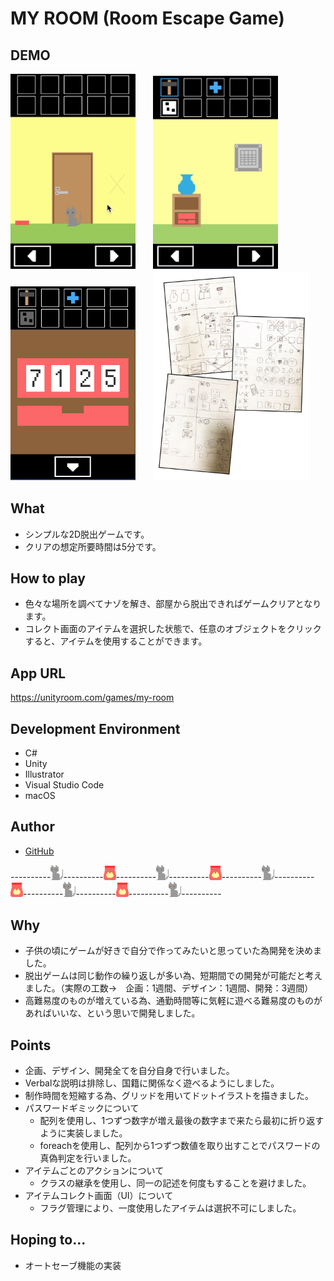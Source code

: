 # MY ROOM (Room Escape Game)
## DEMO
<img src="Assets/ForReadMe/movePanels.gif" width="200px">　　<img src="Assets/ForReadMe/howToUseItems.png" width="200px">　　<img src="Assets/ForReadMe/changePassword.png" width="200px">　　<img src="Assets/ForReadMe/ComprehensiveDesign.jpg" width="250px">

## What
- シンプルな2D脱出ゲームです。
- クリアの想定所要時間は5分です。
## How to play
- 色々な場所を調べてナゾを解き、部屋から脱出できればゲームクリアとなります。
- コレクト画面のアイテムを選択した状態で、任意のオブジェクトをクリックすると、アイテムを使用することができます。
## App URL
https://unityroom.com/games/my-room
## Development Environment
- C#
- Unity
- Illustrator
- Visual Studio Code
- macOS
## Author
- [GitHub](https://github.com/yumiki06/)


----------<img src="Assets/Images/my-room.png" width="20px">----------<img src="Assets/Images/my-room3.png" width="20px">----------<img src="Assets/Images/my-room.png" width="20px">----------<img src="Assets/Images/my-room3.png" width="20px">----------<img src="Assets/Images/my-room.png" width="20px">----------<img src="Assets/Images/my-room3.png" width="20px">----------<img src="Assets/Images/my-room.png" width="20px">----------<img src="Assets/Images/my-room3.png" width="20px">----------<img src="Assets/Images/my-room.png" width="20px">----------


## Why
- 子供の頃にゲームが好きで自分で作ってみたいと思っていた為開発を決めました。
- 脱出ゲームは同じ動作の繰り返しが多い為、短期間での開発が可能だと考えました。（実際の工数→　企画：1週間、デザイン：1週間、開発：3週間）
- 高難易度のものが増えている為、通勤時間等に気軽に遊べる難易度のものがあればいいな、という思いで開発しました。
## Points
- 企画、デザイン、開発全てを自分自身で行いました。
- Verbalな説明は排除し、国籍に関係なく遊べるようにしました。
- 制作時間を短縮する為、グリッドを用いてドットイラストを描きました。
- パスワードギミックについて
  - 配列を使用し、1つずつ数字が増え最後の数字まで来たら最初に折り返すように実装しました。
  - foreachを使用し、配列から1つずつ数値を取り出すことでパスワードの真偽判定を行いました。
- アイテムごとのアクションについて
  - クラスの継承を使用し、同一の記述を何度もすることを避けました。
- アイテムコレクト画面（UI）について
  - フラグ管理により、一度使用したアイテムは選択不可にしました。
## Hoping to...
- オートセーブ機能の実装
